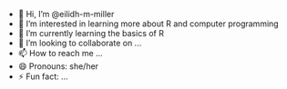 - 👋 Hi, I’m @eilidh-m-miller
- 👀 I’m interested in learning more about R and computer programming
- 🌱 I’m currently learning the basics of R
- 💞️ I’m looking to collaborate on ...
- 📫 How to reach me ...
- 😄 Pronouns: she/her
- ⚡ Fun fact: ...

<!---
eilidh-m-miller/eilidh-m-miller is a ✨ special ✨ repository because its `README.md` (this file) appears on your GitHub profile.
You can click the Preview link to take a look at your changes.
--->
